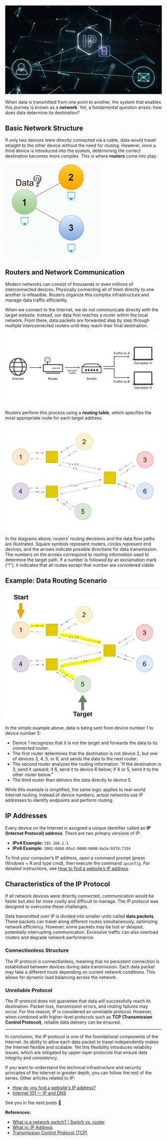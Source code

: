 ![IP](/img/ip-2.png)

When data is transmitted from one point to another, the system that enables this journey is known as a **network**. Yet, a fundamental question arises: how does data determine its destination?

## Basic Network Structure

If only two devices were directly connected via a cable, data would travel straight to the other device without the need for routing. However, once a third device is introduced into the system, determining the correct destination becomes more complex. This is where **routers** come into play.

![Data](/img/data.png)

## Routers and Network Communication

Modern networks can consist of thousands or even millions of interconnected devices. Physically connecting all of them directly to one another is infeasible. Routers organize this complex infrastructure and manage data traffic efficiently.

When we connect to the Internet, we do not communicate directly with the target website. Instead, our data first reaches a router within the local network. From there, data packets are forwarded step by step through multiple interconnected routers until they reach their final destination.

![Internet](/img/internet-broadcasting.png)

Routers perform this process using a **routing table**, which specifies the most appropriate route for each target address.

![Routing](/img/routing.png)

In the diagrams above, routers’ routing decisions and the data flow paths are illustrated. Square symbols represent routers, circles represent end devices, and the arrows indicate possible directions for data transmission. The numbers on the arrows correspond to routing information used to determine the target path. If a number is followed by an exclamation mark (“!”), it indicates that all routes except that number are considered viable.

## Example: Data Routing Scenario

![Data Routing Scenario](/img/routing-1-en.png)

In the simple example above, data is being sent from device number 1 to device number 5:

- Device 1 recognizes that it is not the target and forwards the data to its connected router.
- The first router determines that the destination is not device 2, but one of devices 3, 4, 5, or 6, and sends the data to the next router.
- The second router analyzes the routing information: “If the destination is 3, send it upward; if 6, send it to device 6 below; if 4 or 5, send it to the other router below.”
- The third router then delivers the data directly to device 5.

While this example is simplified, the same logic applies to real-world Internet routing. Instead of device numbers, actual networks use IP addresses to identify endpoints and perform routing.

## IP Addresses

Every device on the Internet is assigned a unique identifier called an **IP (Internet Protocol) address**. There are two primary versions of IP:

- **IPv4 Example:** `192.168.1.1`
- **IPv6 Example:** `2001:0db8:85a3:0000:0000:8a2e:0370:7334`

To find your computer’s IP address, open a command prompt (press Windows + R and type cmd), then execute the command `ipconfig`. For detailed instructions, see [How to find a website’s IP address](https://aysedemirel.github.io/#/blog/how-find-website-ip).

## Characteristics of the IP Protocol

If all network devices were directly connected, communication would be faster but also far more costly and difficult to manage. The IP protocol was designed to overcome these challenges.

Data transmitted over IP is divided into smaller units called **data packets**. These packets can travel along different routes simultaneously, optimizing network efficiency. However, some packets may be lost or delayed, potentially interrupting communication. Excessive traffic can also overload routers and degrade network performance.

### Connectionless Structure

The IP protocol is connectionless, meaning that no persistent connection is established between devices during data transmission. Each data packet may take a different route depending on current network conditions. This allows for dynamic load balancing across the network.

### Unreliable Protocol

The IP protocol does not guarantee that data will successfully reach its destination. Packet loss, transmission errors, and routing failures may occur. For this reason, IP is considered an unreliable protocol. However, when combined with higher-level protocols such as **TCP (Transmission Control Protocol)**, reliable data delivery can be ensured.

---

In conclusion, the IP protocol is one of the foundational components of the Internet. Its ability to allow each data packet to travel independently makes the Internet flexible and scalable. Yet this flexibility introduces reliability issues, which are mitigated by upper-layer protocols that ensure data integrity and consistency.

If you want to understand the technical infrastructure and security principles of the internet in greater depth, you can follow the rest of the series. Other articles related to IP:

- [How do you find a website's IP address?](https://aysedemirel.github.io/#/blog/how-find-website-ip)
- [Internet 101 — IP and DNS](https://aysedemirel.github.io/#/blog/ip-dns)

See you in the next posts 👋

**References:**

- [What is a network switch? | Switch vs. router](https://www.cloudflare.com/learning/network-layer/what-is-a-network-switch/)
- [What is: IP Address](https://www.wpbeginner.com/glossary/ip-address/)
- [Transmission Control Protocol (TCP)](https://www.tutorialspoint.com/internet_technologies/internet_protocols.htm)
